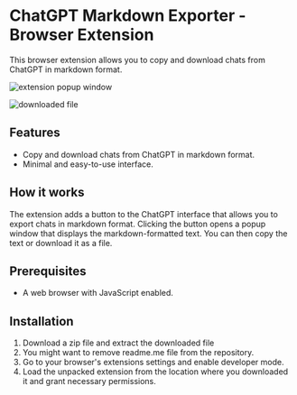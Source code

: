 # ChatGPT Markdown Exporter - Browser Extension
This browser extension allows you to copy and download chats from ChatGPT in markdown format.

![extension popup window](https://imgur.com/0Cazrni)

![downloaded file](https://imgur.com/VnWk8Xc)

## Features
- Copy and download chats from ChatGPT in markdown format.
- Minimal and easy-to-use interface.

## How it works
The extension adds a button to the ChatGPT interface that allows you to export chats in markdown format. Clicking the button opens a popup window that displays the markdown-formatted text. You can then copy the text or download it as a file.

## Prerequisites
- A web browser with JavaScript enabled.

## Installation
1. Download a zip file and extract the downloaded file
2. You might want to remove readme.me file from the repository.
3. Go to your browser's extensions settings and enable developer mode.
4. Load the unpacked extension from the location where you downloaded it and grant necessary permissions.
